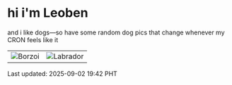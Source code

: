 # hi i'm Leoben

and i like dogs—so have some random dog pics that change whenever my CRON feels like it

|  |  |
|--------|----------|
| ![Borzoi](https://random-dog-vercel.vercel.app/api/random-borzoi?v=1756813366) | ![Labrador](https://random-dog-vercel.vercel.app/api/random-labrador?v=1756813366) |

Last updated: 2025-09-02 19:42 PHT

